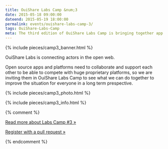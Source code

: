```yaml
---
title: OuiShare Labs Camp &num;3
date: 2015-05-18 09:00:00
dateend: 2015-05-19 18:00:00
permalink: events/ouishare-labs-camp-3/
tags: OuiShare-Labs-Camp
meta: The third edition of OuiShare Labs Camp is bringing together app and platform makers to explore ways to improve the situation of open source on the global marketplace.
---
```


{% include pieces/camp3_banner.html %}

OuiShare Labs is connecting actors in the open web.

Open source apps and platforms need to collaborate and support each other to be able to compete with huge proprietary platforms, so we are inviting them in OuiShare Labs Camp to see what we can do together to improve the situation for everyone in a long term prespective.

{% include pieces/camp3_photo.html %}

{% include pieces/camp3_info.html %}


{% comment %}
<p><a href="http://camp.ouisharelabs.net/2015/" target="_blank">Read more about Labs Camp #3 &raquo;</a></p>
<p><a href="https://github.com/OuiShare/OuiShare-Labs-Camp/blob/gh-pages/_data/participants.yml">Register with a pull request &raquo;</a></p>
{% endcomment %}